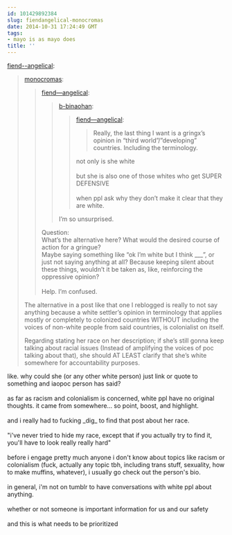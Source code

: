```yaml
---
id: 101429892384
slug: fiendangelical-monocromas
date: 2014-10-31 17:24:49 GMT
tags:
- mayo is as mayo does
title: ''
---
```

<p><a href="http://fiend--angelical.tumblr.com/post/101429622291/monocromas-fiend-angelical-b-binaohan" class="tumblr_blog">fiend--angelical</a>:</p>

<blockquote><p><a class="tumblr_blog" href="http://monocromas.tumblr.com/post/101429429444/fiend-angelical-b-binaohan">monocromas</a>:</p>
<blockquote>
<p><a class="tumblr_blog" href="http://fiend--angelical.tumblr.com/post/101428600521/b-binaohan-fiend-angelical-really-the-last">fiend—angelical</a>:</p>
<blockquote>
<p><a class="tumblr_blog" href="http://xd.binaohan.org/post/101428393914/fiend-angelical-really-the-last-thing-i-want">b-binaohan</a>:</p>
<blockquote>
<p><a class="tumblr_blog" href="http://fiend--angelical.tumblr.com/post/101427341546/really-the-last-thing-i-want-is-a-gringxs">fiend—angelical</a>:</p>
<blockquote>
<p>Really, the last thing I want is a gringx’s opinion in “third world”/”developing” countries. Including the terminology.</p>
</blockquote>
<p>not only is she white<br /><br />but she is also one of those whites who get SUPER DEFENSIVE<br /><br />when ppl ask why they don’t make it clear that they are white.</p>
</blockquote>
<p>I’m so unsurprised.</p>
</blockquote>
<p>Question: <br />What’s the alternative here? What would the desired course of action for a gringue?<br />Maybe saying something like “ok I’m white but I think ___”, or just not saying anything at all? Because keeping silent about these things, wouldn’t it be taken as, like, reinforcing the oppressive opinion?<br /><br />Help. I’m confused.</p>
</blockquote>

<p></p>
<p>The alternative in a post like that one I reblogged is really to not say anything because a white settler&#8217;s opinion in terminology that applies mostly or completely to colonized countries WITHOUT including the voices of non-white people from said countries, is colonialist on itself.</p>
<p>Regarding stating her race on her description; if she&#8217;s still gonna keep talking about racial issues (Instead of amplifying the voices of poc talking about that), she should AT LEAST clarify that she&#8217;s white somewhere for accountability purposes.</p></blockquote>

<p>like. why could she (or any other white person) just link or quote to something and iaopoc person has said? <br/><br/>as far as racism and colonialism is concerned, white ppl have no original thoughts. it came from somewhere... so point, boost, and highlight. <br/><br/>and i really had to fucking _dig_ to find that post about her race. <br/><br/>"i've never tried to hide my race, except that if you actually try to find it, you'll have to look really really hard"<br/><br/>before i engage pretty much anyone i don't know about topics like racism or colonialism (fuck, actually any topic tbh, including trans stuff, sexuality, how to make muffins, whatever), i usually go check out the person's bio. <br/><br/>in general, i'm not on tumblr to have conversations with white ppl about anything. <br/><br/>whether or not someone is important information for us and our safety<br/><br/>and this is what needs to be prioritized</p>
